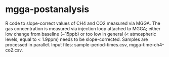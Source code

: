 # mgga-postanalysis
R code to slope-correct values of CH4 and CO2 measured via MGGA. The gas concentration is measured via injection loop attached to MGGA; either low change from baseline (~15ppb) or too low in general (&lt; atmospheric levels, equal to &lt; 1.9ppm) needs to be slope-corrected. 
Samples are processed in parallel. 
Input files: sample-period-times.csv, mgga-time-ch4-co2.csv.
